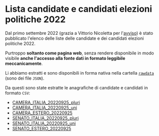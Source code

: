 # Lista candidate e candidati elezioni politiche 2022

Dal primo settembre 2022 (grazia a Vittorio Nicoletta per l'[avviso](https://twitter.com/vi__enne/status/1565401905622392837)) è stato pubblicato l'elenco delle liste delle candidate e dei candidati elezioni politiche 2022.

Purtroppo **soltanto come pagina web**, senza rendere disponibile in modo visibile **anche l'accesso alla fonte dati in formato leggibile meccanicamente**.

Li abbiamo estratti e sono disponibili in forma nativa nella cartella [`rawdata`](./rawdata) (sono dei file `JSON`).

Da questi sono state estratte le anagrafiche di candidate e candidati in formato `CSV`:

- [CAMERA_ITALIA_20220925_pluri](./processing/CAMERA_ITALIA_20220925_pluri.csv)
- [CAMERA_ITALIA_20220925_uni](./processing/CAMERA_ITALIA_20220925_uni.csv)
- [CAMERA_ESTERO_20220925](./processing/CAMERA_ESTERO_20220925.csv)
- [SENATO_ITALIA_20220925_pluri](./processing/SENATO_ITALIA_20220925_pluri.csv)
- [SENATO_ITALIA_20220925_uni](./processing/SENATO_ITALIA_20220925_uni.csv)
- [SENATO_ESTERO_20220925](./processing/SENATO_ESTERO_20220925.csv)
